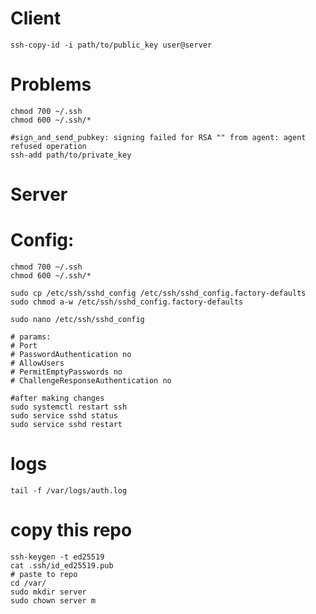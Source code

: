 # Client
```shell
ssh-copy-id -i path/to/public_key user@server
```

# Problems
```shell
chmod 700 ~/.ssh
chmod 600 ~/.ssh/*

#sign_and_send_pubkey: signing failed for RSA "" from agent: agent refused operation
ssh-add path/to/private_key
```

# Server
# Config:

```shell
chmod 700 ~/.ssh
chmod 600 ~/.ssh/*
```

```shell
sudo cp /etc/ssh/sshd_config /etc/ssh/sshd_config.factory-defaults
sudo chmod a-w /etc/ssh/sshd_config.factory-defaults

sudo nano /etc/ssh/sshd_config

# params:
# Port
# PasswordAuthentication no
# AllowUsers
# PermitEmptyPasswords no
# ChallengeResponseAuthentication no

#after making changes
sudo systemctl restart ssh
sudo service sshd status
sudo service sshd restart
```

# logs
```shell
tail -f /var/logs/auth.log
```

# copy this repo
```shell
ssh-keygen -t ed25519
cat .ssh/id_ed25519.pub
# paste to repo
cd /var/
sudo mkdir server
sudo chown server m
```